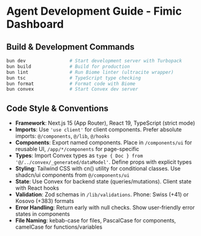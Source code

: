# Agent Development Guide - Fimic Dashboard

## Build & Development Commands
```bash
bun dev                # Start development server with Turbopack
bun build              # Build for production
bun lint               # Run Biome linter (ultracite wrapper)
bun tsc                # TypeScript type checking  
bun format             # Format code with Biome
bun convex             # Start Convex dev server
```

## Code Style & Conventions
- **Framework**: Next.js 15 (App Router), React 19, TypeScript (strict mode)
- **Imports**: Use `'use client'` for client components. Prefer absolute imports: `@/components`, `@/lib`, `@/hooks`
- **Components**: Export named components. Place in `/components/ui` for reusable UI, `/app/*/components` for page-specific
- **Types**: Import Convex types as `type { Doc } from '@/../convex/_generated/dataModel'`. Define props with explicit types
- **Styling**: Tailwind CSS with cn() utility for conditional classes. Use shadcn/ui components from `@/components/ui`
- **State**: Use Convex for backend state (queries/mutations). Client state with React hooks
- **Validation**: Zod schemas in `/lib/validations`. Phone: Swiss (+41) or Kosovo (+383) formats
- **Error Handling**: Return early with null checks. Show user-friendly error states in components
- **File Naming**: kebab-case for files, PascalCase for components, camelCase for functions/variables